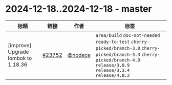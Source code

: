 # 2024-12-18..2024-12-18 - master
| 标题 | 链接 | 作者 | 标签 |
| - | :--: | :--: | - |
| [improve] Upgrade lombok to 1.18.36 | [#23752](https://github.com/apache/pulsar/pull/23752) | [@nodece](https://github.com/nodece) | `area/build` `doc-not-needed` `ready-to-test` `cherry-picked/branch-3.0` `cherry-picked/branch-3.3` `cherry-picked/branch-4.0` `release/3.0.9` `release/3.3.4` `release/4.0.2`  | 
